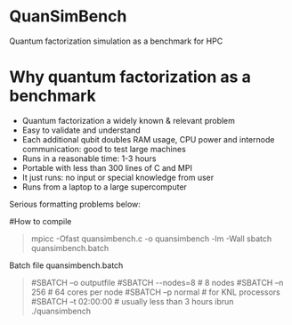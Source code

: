 # QuanSimBench
Quantum factorization simulation as a benchmark for HPC

# Why quantum factorization as a benchmark
- Quantum factorization a widely known & relevant problem
- Easy to validate and understand
- Each additional qubit doubles RAM usage, CPU power and internode communication: good to test large machines
- Runs in a reasonable time: 1-3 hours
- Portable with less than 300 lines of C and MPI
- It just runs: no input or special knowledge from user
- Runs from a laptop to a large supercomputer

Serious formatting problems below:

#How to compile
> mpicc -Ofast quansimbench.c -o quansimbench -lm -Wall
> sbatch quansimbench.batch

Batch file quansimbench.batch

>#SBATCH –o outputfile
>#SBATCH --nodes=8     # 8 nodes
>#SBATCH –n 256        # 64 cores per node
>#SBATCH –p normal     # for KNL processors
>#SBATCH –t 02:00:00   # usually less than 3 hours
>ibrun ./quansimbench

